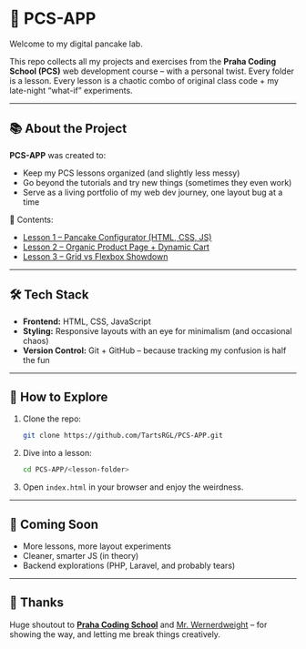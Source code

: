 # 🥞 PCS-APP

Welcome to my digital pancake lab.

This repo collects all my projects and exercises from the **Praha Coding School (PCS)** web development course – with a personal twist. Every folder is a lesson. Every lesson is a chaotic combo of original class code + my late-night “what-if” experiments.

---

## 📚 About the Project

**PCS-APP** was created to:

- Keep my PCS lessons organized (and slightly less messy)
- Go beyond the tutorials and try new things (sometimes they even work)
- Serve as a living portfolio of my web dev journey, one layout bug at a time

📂 Contents:

- [Lesson 1 – Pancake Configurator (HTML, CSS, JS)](./Lesson%201)  
- [Lesson 2 – Organic Product Page + Dynamic Cart](./Lesson%202)  
- [Lesson 3 – Grid vs Flexbox Showdown](./Lesson%203)

---

## 🛠️ Tech Stack

- **Frontend:** HTML, CSS, JavaScript  
- **Styling:** Responsive layouts with an eye for minimalism (and occasional chaos)  
- **Version Control:** Git + GitHub – because tracking my confusion is half the fun  

---

## 🚀 How to Explore

1. Clone the repo:  
   ```bash
   git clone https://github.com/TartsRGL/PCS-APP.git
   ```
2. Dive into a lesson:  
   ```bash
   cd PCS-APP/<lesson-folder>
   ```
3. Open `index.html` in your browser and enjoy the weirdness.

---

## 🔮 Coming Soon

- More lessons, more layout experiments  
- Cleaner, smarter JS (in theory)  
- Backend explorations (PHP, Laravel, and probably tears)

---

## 🙏 Thanks

Huge shoutout to [**Praha Coding School**](https://prahacoding.cz/) and [Mr. Wernerdweight](https://github.com/wernerdweight) – for showing the way, and letting me break things creatively.